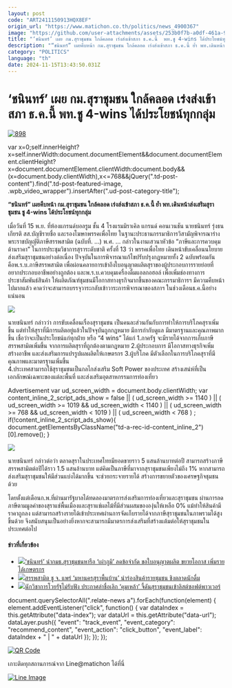 ```yaml
---
layout: post
code: "ART2411150913HQX8EF"
origin_url: "https://www.matichon.co.th/politics/news_4900367"
image: "https://github.com/user-attachments/assets/253b0f7b-a0df-461a-9ce1-eadd8d4fd454"
title: "‘ชนินทร์’ เผย กม.สุราชุมชน ใกล้คลอด เร่งส่งเข้าสภา ธ.ค.นี้  พท.ชู 4-wins ได้ประโยชน์ทุกกลุ่ม"
description: "“ชนินทร์” เผยคืบหน้า กม.สุราชุมชน ใกล้คลอด เร่งส่งเข้าสภา ธ.ค.นี้ ย้ำ พท.เดินหน้าส่งเสริมสุราชุมชน ชู 4-wins ได้ประโยชน์ทุกกลุ่ม"
category: "POLITICS"
language: "th"
date: 2024-11-15T13:43:50.031Z
---
```


# ‘ชนินทร์’ เผย กม.สุราชุมชน ใกล้คลอด เร่งส่งเข้าสภา ธ.ค.นี้  พท.ชู 4-wins ได้ประโยชน์ทุกกลุ่ม

[![](https://www.matichon.co.th/wp-content/uploads/2024/11/898-7.jpg "898")](https://www.matichon.co.th/wp-content/uploads/2024/11/898-7.jpg)

var x=0;self.innerHeight?x=self.innerWidth:document.documentElement&&document.documentElement.clientHeight?x=document.documentElement.clientWidth:document.body&&(x=document.body.clientWidth),x<=768&&jQuery(".td-post-content").find(".td-post-featured-image, .wpb\_video\_wrapper").insertAfter(".ud-post-category-title");

**“ชนินทร์” เผยคืบหน้า กม.สุราชุมชน ใกล้คลอด เร่งส่งเข้าสภา ธ.ค.นี้ ย้ำ พท.เดินหน้าส่งเสริมสุราชุมชน ชู 4-wins ได้ประโยชน์ทุกกลุ่ม**

เมื่อวันที่ 15 พ.ย. ที่ห้องแกรนด์บอลรูม ชั้น 4 โรงแรมมิราเคิล แกรนด์ คอนเวนชัน นายชนินทร์ รุ่งธนเกียรติ สส.บัญชีรายชื่อ และรองโฆษกพรรคเพื่อไทย ในฐานะประธานกรรมาธิการวิสามัญพิจารณาร่างพระราชบัญญัติภาษีสรรพสามิต (ฉบับที่. …) พ.ศ. … กล่าวในงานเสวนาหัวข้อ “ภาษีและการควบคุมด้านราคา” ในการประชุมวิชาการสุราระดับชาติ ครั้งที่ 13 ว่า พรรคเพื่อไทย เดินหน้าขับเคลื่อนนโยบายส่งเสริมสุราชุมชนอย่างต่อเนื่อง ปัจจุบันในการพิจารณาแก้ไขปรับปรุงกฎหมายทั้ง 2 ฉบับพร้อมกัน คือพ.ร.บ.ภาษีสรรพสามิต เพื่อผ่อนคลายการเข้าถึงใบอนุญาตผลิตสุราของผู้ประกอบการรายย่อยที่อยากประกอบอาชีพอย่างถูกต้อง และพ.ร.บ.ควบคุมเครื่องดื่มแอลกอฮอล์ เพื่อเพิ่มช่องทางการประชาสัมพันธ์สินค้า ให้ผลิตภัณฑ์ชุมชนมีโอกาสทางธุรกิจมากขึ้นของคณะกรรมาธิการฯ มีความคืบหน้าไปมากแล้ว คาดว่าจะสามารถบรรจุวาระกลับเข้าวาระการพิจารณาของสภาฯ ในช่วงเดือนธ.ค.นี้อย่างแน่นอน

![](https://www.matichon.co.th/wp-content/uploads/2024/11/S__47562756_0.jpg)

นายชนินทร์ กล่าวว่า การขับเคลื่อนเรื่องสุราชุมชน เป็นคนละส่วนกันกับการทำให้การบริโภคสุราเพิ่มขึ้น แต่ทำให้สุราที่มีการผลิตอยู่แล้วในปัจจุบันถูกกฎหมาย มีการกำกับดูแล มีมาตรฐานและคุณภาพมากขึ้น เชื่อว่าจะเป็นประโยชน์แก่ทุกฝ่าย หรือ “4 wins” ได้แก่ 1.ภาครัฐ จะมีรายได้จากการเก็บภาษีสรรพสามิตเพิ่มขึ้น จากการผลิตสุราที่ถูกต้องตามกฎหมาย 2.ผู้ประกอบการ มีโอกาสทางธุรกิจเพิ่ม สร้างอาชีพ และส่งเสริมการแปรรูปผลผลิตให้เกษตรกร 3.ผู้บริโภค มีตัวเลือกในการบริโภคสุราที่มีคุณภาพและมาตรฐานเพิ่มขึ้น  
4.ประเทศสามารถใช้สุราชุมชนเป็นกลไกส่งเสริม Soft Power ของประเทศ สร้างเสน่ห์ที่เป็นเอกลักษณ์เฉพาะของแต่ละพื้นที่ และส่งเสริมอุตสาหกรรมการท่องเที่ยว

Advertisement var ud\_screen\_width = document.body.clientWidth; var content\_inline\_2\_script\_ads\_show = false || ( ud\_screen\_width >= 1140 ) || ( ud\_screen\_width >= 1019 && ud\_screen\_width < 1140 ) || ( ud\_screen\_width >= 768 && ud\_screen\_width < 1019 ) || ( ud\_screen\_width < 768 ) ; if(!content\_inline\_2\_script\_ads\_show){ document.getElementsByClassName("td-a-rec-id-content\_inline\_2")\[0\].remove(); }

![](https://www.matichon.co.th/wp-content/uploads/2024/11/S__47562758_0.jpg)

นายชนินทร์ กล่าวต่อว่า ตลาดสุราในประเทศไทยมียอดขายราว 5 แสนล้านบาทต่อปี สามารถสร้างภาษีสรรพสามิตต่อปีได้ราว 1.5 แสนล้านบาท แต่คิดเป็นภาษีที่มาจากสุราชุมชนเพียงไม่ถึง 1% หากสามารถส่งเสริมสุราชุมชนให้มีส่วนแบ่งได้มากขึ้น จะช่วยกระจายรายได้ สร้างการขยายตัวของเศรษฐกิจชุมชนด้วย

โดยตั้งแต่เดือนก.พ.ที่ผ่านมารัฐบาลได้ทดลองมาตรการส่งเสริมการท่องเที่ยวและสุราชุมชน ผ่านการลดภาษีตามมูลค่าของสุราแช่พื้นเมืองและสุราแช่ผลไม้ที่มีส่วนผสมขององุ่นให้เหลือ 0% แม้ทำให้สินค้ามีราคาถูกลง แต่สามารถสร้างรายได้เข้าประเทศผ่านการจัดเก็บรายได้จากภาษีสุราชุมชนในภาพรวมได้สูงขึ้นด้วย จึงสนับสนุนเป็นอย่างยิ่งหากจะสามารถมีมาตรการส่งเสริมที่สร้างแต้มต่อให้สุราชุมชนในประเทศต่อไป

#### ข่าวที่เกี่ยวข้อง

*   [![](https://www.matichon.co.th/wp-content/uploads/2024/11/l728-2.jpg)‘ชนินทร์’ นำกมธ.สุราชุมชนหารือ ‘เผ่าภูมิ’ ลดข้อจำกัด ขอใบอนุญาตผลิต ขยายโอกาส เพิ่มรายได้เกษตรกร](https://www.matichon.co.th/politics/news_4893446)
*   [![](https://www.matichon.co.th/wp-content/uploads/2024/07/ดร.เอก-จ.แพร่.jpg)สรรพสามิต ชู จ. แพร่ ‘มหานครสุราพื้นบ้าน’ นำร่องสินค้ารายชุมชน ชิงตลาดนักดื่ม](https://www.matichon.co.th/economy/news_4667783)
*   [![](https://www.matichon.co.th/wp-content/uploads/2024/02/หวังดันสุราเข้าลิสต์ซอฟต์พาวเวอร์.jpg)นักวิชาการโวยรัฐไม่รับฟัง ประกาศล่าชื่อเลิก ‘คุมเหล้า’ จี้ดันสุราชุมชนเข้าลิสต์ซอฟต์พาวเวอร์](https://www.matichon.co.th/local/news_4440138)

document.querySelectorAll(".relate-news a").forEach(function(element) { element.addEventListener("click", function() { var dataIndex = this.getAttribute("data-index"); var dataUrl = this.getAttribute("data-url"); dataLayer.push({ "event": "track\_event", "event\_category": "recommend\_content", "event\_action": "click\_button", "event\_label": dataIndex + " | " + dataUrl }); }); });

[![QR Code](https://www.matichon.co.th/wp-content/uploads/2023/07/wob1371z.jpg)](https://lin.ee/ht0nDxX)

เกาะติดทุกสถานการณ์จาก Line@matichon ได้ที่นี่

[![Line Image](https://www.matichon.co.th/wp-content/uploads/2023/07/th.png)](https://lin.ee/ht0nDxX)
